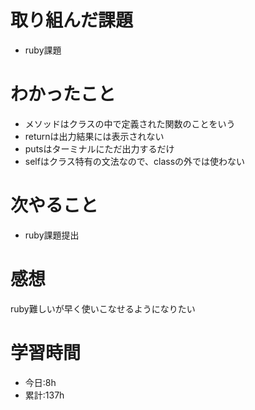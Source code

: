 # 取り組んだ課題
  - ruby課題
# わかったこと
  - メソッドはクラスの中で定義された関数のことをいう
  - returnは出力結果には表示されない
  - putsはターミナルにただ出力するだけ
  - selfはクラス特有の文法なので、classの外では使わない
  
# 次やること
- ruby課題提出
# 感想
ruby難しいが早く使いこなせるようになりたい
# 学習時間
- 今日:8h
- 累計:137h